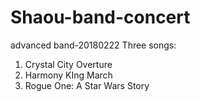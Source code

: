 # Shaou-band-concert
advanced band-20180222
Three songs:
1) Crystal City Overture 
2) Harmony KIng March
3) Rogue One: A Star Wars Story
